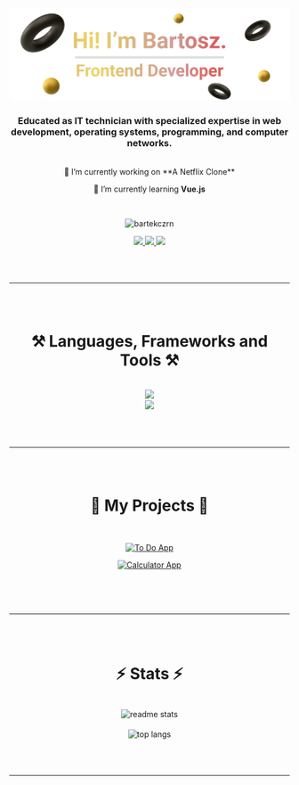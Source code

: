 
![Header](./bartekczrn_header.png)
<br/>
<h3 align="center">Educated as IT technician with specialized expertise in web development, operating systems, programming, and computer networks.</h3>
<br/>

<div align="center">
 🔭 I’m currently working on **A Netflix Clone**
 
 🌱 I’m currently learning **Vue.js**
</div>
<br/>

<p align="center"> <img src="https://komarev.com/ghpvc/?username=bartekczrn&label=Profile%20views&color=0e75b6&style=flat" alt="bartekczrn" /> </p>
<div align="center"> 
  <a href="mailto:bartekczernicki719@gmail.com">
    <img src="https://img.shields.io/badge/Gmail-333333?style=for-the-badge&logo=gmail&logoColor=red" />
  </a>
  <a href="https://www.linkedin.com/in/bartosz-czernicki/" target="_blank">
    <img src="https://img.shields.io/badge/LinkedIn-0077B5?style=for-the-badge&logo=linkedin&logoColor=white" target="_blank" />
  </a>
  <a href="https://bartekczrn.github.io/" target="_blank">
     <img src="https://img.shields.io/badge/Portfolio-FF5722?style=for-the-badge&logo=todoist&logoColor=white" target="_blank" /> <!-- sqlite, safari, google-chrome are other good icon options -->
  </a>
</div>



<br/>
<br/>
<br/>
<hr/>
<br/>
<br/>


<h1 align="center">⚒️ Languages, Frameworks and Tools ⚒️</h1>
<br/>
<div align="center">
    <img src="https://skillicons.dev/icons?i=html,css,javascript,bootstrap,react,php,mysql,python" />
    <br>
    <img src="https://skillicons.dev/icons?i=vscode,github,figma" /><br>
</div>


<br/>
<br/>
<br/>
<hr/>
<br/>
<br/>


<h1 align=center>📁 My Projects 📁</h1>
<br>
<div align=center>
 
[![To Do App](https://github-readme-stats.vercel.app/api/pin/?username=bartekczrn&repo=to-do&theme=nord&border_radius=10)](https://github.com/bartekczrn/to-do)

</div>

<div align=center>
 
[![Calculator App](https://github-readme-stats.vercel.app/api/pin/?username=bartekczrn&repo=calculator&theme=nord&border_radius=10)](https://github.com/bartekczrn/calculator)

</div>


<br/>
<br/>
<br/>
<hr/>
<br/>
<br/>


<h1 align="center">⚡ Stats ⚡</h1>
<br>
<div align=center>
  <img width=390 src="https://github-readme-stats-salesp07.vercel.app/api?username=bartekczrn&count_private=true&show_icons=true&theme=nord&rank_icon=github&border_radius=10" alt="readme stats" />
  <br/>
  <br/>
  <img width=325 align="center" src="https://github-readme-stats-salesp07.vercel.app/api/top-langs/?username=bartekczrn&hide=HTML&langs_count=8&layout=compact&theme=nord&border_radius=10&size_weight=0.5&count_weight=0.5&exclude_repo=github-readme-stats" alt="top langs" />
</div>


<br/>
<br/>
<br/>
<hr/>

